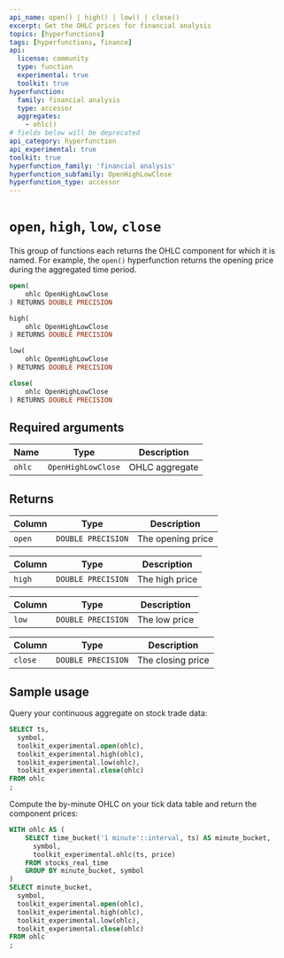 ```yaml
---
api_name: open() | high() | low() | close()
excerpt: Get the OHLC prices for financial analysis
topics: [hyperfunctions]
tags: [hyperfunctions, finance]
api:
  license: community
  type: function
  experimental: true
  toolkit: true
hyperfunction:
  family: financial analysis
  type: accessor
  aggregates:
    - ohlc()
# fields below will be deprecated
api_category: hyperfunction
api_experimental: true
toolkit: true
hyperfunction_family: 'financial analysis'
hyperfunction_subfamily: OpenHighLowClose
hyperfunction_type: accessor
---
```


# `open`, `high`, `low`, `close` <tag type="toolkit" content="Toolkit" /><tag type="experimental-toolkit" content="Experimental" />

This group of functions each returns the OHLC component for which it is named.
For example, the `open()` hyperfunction returns the opening price during the
aggregated time period.

```sql
open(
    ohlc OpenHighLowClose
) RETURNS DOUBLE PRECISION
```

```sql
high(
    ohlc OpenHighLowClose
) RETURNS DOUBLE PRECISION
```

```sql
low(
    ohlc OpenHighLowClose
) RETURNS DOUBLE PRECISION
```

```sql
close(
    ohlc OpenHighLowClose
) RETURNS DOUBLE PRECISION
```

<Experimental />

## Required arguments

|Name|Type|Description|
|-|-|-|
|`ohlc`|`OpenHighLowClose`|OHLC aggregate|

## Returns

|Column|Type|Description|
|-|-|-|
|`open`|`DOUBLE PRECISION`|The opening price|

|Column|Type|Description|
|-|-|-|
|`high`|`DOUBLE PRECISION`|The high price|

|Column|Type|Description|
|-|-|-|
|`low`|`DOUBLE PRECISION`|The low price|

|Column|Type|Description|
|-|-|-|
|`close`|`DOUBLE PRECISION`|The closing price|

## Sample usage

Query your continuous aggregate on stock trade data:

```sql
SELECT ts,
  symbol,
  toolkit_experimental.open(ohlc),
  toolkit_experimental.high(ohlc),
  toolkit_experimental.low(ohlc),
  toolkit_experimental.close(ohlc)
FROM ohlc
;
 ```

Compute the by-minute OHLC on your tick data table and return the component prices:

```sql
WITH ohlc AS (
    SELECT time_bucket('1 minute'::interval, ts) AS minute_bucket,
      symbol,
      toolkit_experimental.ohlc(ts, price)
    FROM stocks_real_time
    GROUP BY minute_bucket, symbol
)
SELECT minute_bucket,
  symbol,
  toolkit_experimental.open(ohlc),
  toolkit_experimental.high(ohlc),
  toolkit_experimental.low(ohlc),
  toolkit_experimental.close(ohlc)
FROM ohlc
;
```

